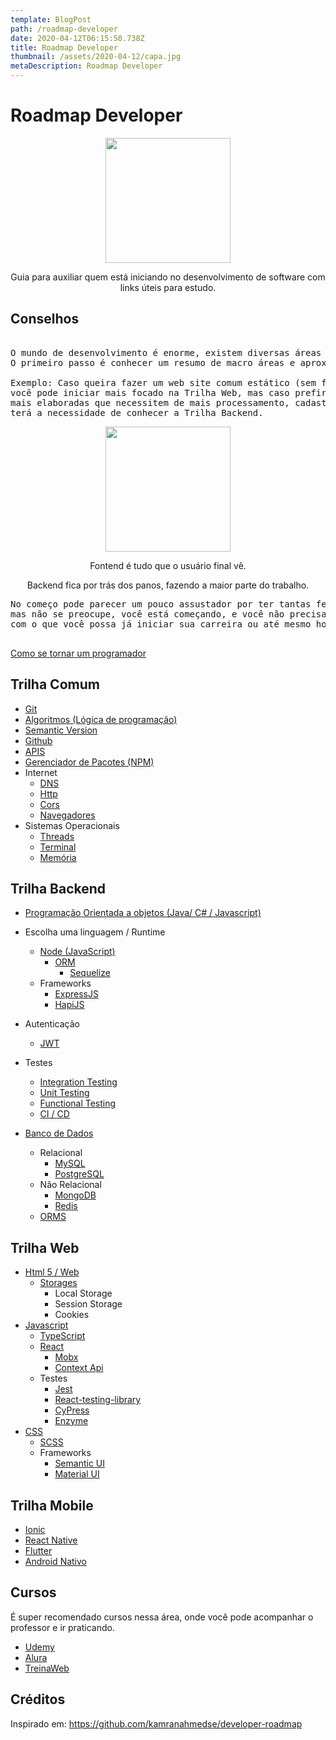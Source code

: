 ```yaml
---
template: BlogPost
path: /roadmap-developer
date: 2020-04-12T06:15:50.738Z
title: Roadmap Developer
thumbnail: /assets/2020-04-12/capa.jpg
metaDescription: Roadmap Developer
---
```


# Roadmap Developer

<div align="center">
<img height="200" src="https://github.blog/wp-content/uploads/2012/03/codercat.jpg?fit=896%2C896">
<p>Guia para auxiliar quem está iniciando no desenvolvimento de software com links úteis para estudo.</p>
</div>

## Conselhos

<pre>

O mundo de desenvolvimento é enorme, existem diversas áreas onde podemos atuar,
O primeiro passo é conhecer um resumo de macro áreas e aproximar daquilo que tem mais afinidade.

Exemplo: Caso queira fazer um web site comum estático (sem funcionalidades como cadastros),
você pode iniciar mais focado na Trilha Web, mas caso prefira criar por exemplo funcionalidades
mais elaboradas que necessitem de mais processamento, cadastros de dados de usuários, você
terá a necessidade de conhecer a Trilha Backend.
</pre>

<div align="center">
<img height="200" src="https://blog.back4app.com/wp-content/uploads/2019/07/make-app-backend-frontend.png">
<p>Fontend é tudo que o usuário final vê.</p>
<p>Backend fica por trás dos panos, fazendo a maior parte do trabalho.</p>
</div>

<pre>
No começo pode parecer um pouco assustador por ter tantas ferramentas, linguagens, etc...
mas não se preocupe, você está começando, e você não precisa saber tudo, vamos começar aos poucos,
com o que você possa já iniciar sua carreira ou até mesmo hobbie.

</pre>

[Como se tornar um programador](https://www.youtube.com/watch?v=nkmXf8fFTBQ)

## Trilha Comum

* [Git](https://www.youtube.com/watch?v=UMhskLXJuq4)
* [Algoritmos (Lógica de programação)](https://youtu.be/8mei6uVttho)
* [Semantic Version](https://www.youtube.com/watch?v=sgheXCK-Rfw)
* [Github](https://www.youtube.com/watch?v=UbJLOn1PAKw)
* [APIS](https://www.youtube.com/watch?v=3LHSyha0xN0)
* [Gerenciador de Pacotes (NPM)](https://www.youtube.com/watch?v=QYH-vX_7Cfo)
* Internet
  * [DNS](https://www.youtube.com/watch?v=YMmIRoJjICw)
  * [Http](https://www.youtube.com/watch?v=hwttZtWkXTk)
  * [Cors](https://www.youtube.com/watch?v=GZV-FUdeVwE)
  * [Navegadores](https://www.youtube.com/watch?v=S5LKELK3fUU)
* Sistemas Operacionais
  * [Threads](https://www.youtube.com/watch?v=Tbwu55Iov5s)
  * [Terminal](https://www.youtube.com/watch?v=xnb5nC7uH8w)
  * [Memória](https://www.youtube.com/watch?v=Q8ZqjEafmNc)

## Trilha Backend

* [Programação Orientada a objetos (Java/ C# / Javascript)](https://www.youtube.com/watch?v=QY0Kdg83orY)
* Escolha uma linguagem / Runtime
  * [Node (JavaScript)](https://www.youtube.com/watch?v=vYekSMBCCiM)
    * [ORM](https://www.youtube.com/watch?v=snOXxJa31GI)
      * [Sequelize](https://www.youtube.com/watch?v=Fbu7z5dXcRs)
  * Frameworks
    * [ExpressJS](https://www.youtube.com/watch?v=wVo-UMit5Ig)
    * [HapiJS](https://www.youtube.com/watch?v=wik-pzLcRG4)
* Autenticação
  * [JWT](https://www.youtube.com/watch?v=KFNGgc34UXE)

* Testes
  * [Integration Testing](https://www.youtube.com/watch?v=sa448ZG9p9U)
  * [Unit Testing](https://www.youtube.com/watch?v=7MxGt6zZbPY)
  * [Functional Testing](https://www.youtube.com/watch?v=2G_mWfG0DZE)
  * [CI / CD](https://www.youtube.com/watch?v=AZtTd3pFVTY)
* [Banco de Dados](https://www.youtube.com/watch?v=fWa0WYUHPr8)
  * Relacional
    * [MySQL](https://www.youtube.com/watch?v=Ofktsne-utM&list=PLHz_AreHm4dkBs-795Dsgvau_ekxg8g1r)
    * [PostgreSQL](https://www.youtube.com/watch?v=j4Zx6qcLPbE)
  * Não Relacional
    * [MongoDB](https://www.youtube.com/watch?v=cmkretr_gOU)
    * [Redis](https://www.youtube.com/watch?v=HMEwYxXFTjM)
  * [ORMS](https://www.youtube.com/watch?v=snOXxJa31GI)

## Trilha Web

* [Html 5 / Web](https://www.youtube.com/watch?v=epDCjksKMok&list=PLHz_AreHm4dlAnJ_jJtV29RFxnPHDuk9o)
  * [Storages](https://www.youtube.com/watch?v=AwicscsvGLg)
    * Local Storage
    * Session Storage
    * Cookies
* [Javascript](https://www.youtube.com/watch?v=Ptbk2af68e8)
  * [TypeScript](https://www.youtube.com/watch?v=0mYq5LrQN1s)
  * [React](https://www.youtube.com/watch?v=tbLziJchz48)
    * [Mobx](https://www.youtube.com/watch?v=FzOXX0h3JlM)
    * [Context Api](https://www.youtube.com/watch?v=D_yxtCD_Vi0)
  * Testes
    * [Jest](https://www.youtube.com/watch?v=2G_mWfG0DZE)
    * [React-testing-library](https://www.youtube.com/watch?v=sdkgUu5hr6g)
    * [CyPress](https://www.youtube.com/watch?v=GhyE3Y5oS_0)
    * [Enzyme](https://www.youtube.com/watch?v=nvL2ha0XUYo)
* [CSS](https://www.youtube.com/watch?v=GPK8A-A156o&list=PLx4x_zx8csUi47Bnugpk78nqJN6rYvEnV)
  * [SCSS](https://www.youtube.com/watch?v=z1nCtknvX1c)
  * Frameworks
    * [Semantic UI](https://www.youtube.com/watch?v=a9mUH1EWp40)
    * [Material UI](https://www.youtube.com/watch?v=xm4LX5fJKZ8&list=PLcCp4mjO-z98WAu4sd0eVha1g-NMfzHZk)

## Trilha Mobile

* [Ionic](https://www.youtube.com/watch?v=5QqvO_9LPzQ)
* [React Native](https://www.youtube.com/watch?v=XcU9GEUZTQA&t=5s)
* [Flutter](https://www.youtube.com/watch?v=jbAh5R8CH_o)
* [Android Nativo](https://www.youtube.com/watch?v=gnZP1gDxJnA&list=PLJo8W3hBFl9HboEERbC6XeJzjLBE2EsjA)

## Cursos

É super recomendado cursos nessa área, onde você pode acompanhar o professor e ir praticando.

* [Udemy](udemy.com/)
* [Alura](https://www.alura.com.br/)
* [TreinaWeb](https://www.treinaweb.com.br/)

## Créditos

Inspirado em: <https://github.com/kamranahmedse/developer-roadmap>
